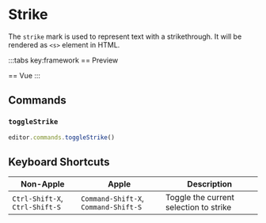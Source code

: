 # Strike

The `strike` mark is used to represent text with a strikethrough. It will be rendered as `<s>` element in HTML.

<script setup>
import { ExamplePlaygroundLazy } from '../../components/example-playground-lazy'
import App from '../../components/vue-strike/App.vue'
</script>

:::tabs key:framework
== Preview

<ClientOnly><div class="p-2"><App/></div></ClientOnly>
== Vue
<ExamplePlaygroundLazy example="vue-strike" />
:::

## Commands

### `toggleStrike`

```ts
editor.commands.toggleStrike()
```

## Keyboard Shortcuts

| Non-Apple                      | Apple                                | Description                            |
| ------------------------------ | ------------------------------------ | -------------------------------------- |
| `Ctrl-Shift-X`, `Ctrl-Shift-S` | `Command-Shift-X`, `Command-Shift-S` | Toggle the current selection to strike |

